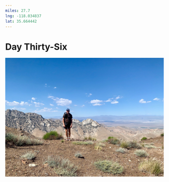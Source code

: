 ```yaml
---
miles: 27.7
lng: -118.034837
lat: 35.664442
---
```


# Day Thirty-Six

![r:75](2019-06-19.jpeg)


<!-- more -->

